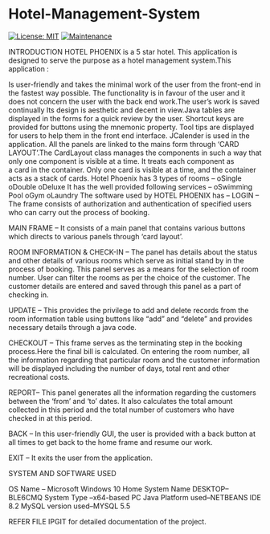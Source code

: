 # Hotel-Management-System

[![License: MIT](https://img.shields.io/badge/LICENSE-EPL%202.0-yellowgreen)](https://opensource.org/licenses/EPL-2.0)
[![Maintenance](https://img.shields.io/badge/Maintained%3F-yes-green.svg)](https://GitHub.com/Naereen/StrapDown.js/graphs/commit-activity)

 INTRODUCTION
HOTEL PHOENIX is a 5 star hotel. This application is designed to serve the purpose as a hotel management system.This application :

Is user-friendly and takes the minimal work of the user from the front-end in the fastest way possible.
The functionality is in favour of the user and it does not concern the user with the back end work.The user’s work is saved continually 
Its design is aesthetic and decent in view.Java tables are displayed in the forms for a quick review by the user.
Shortcut keys are provided for buttons using the mnemonic property.
Tool tips are displayed for users to help them in the front end interface.
JCalender is used in the application.
All the panels are linked to the mains form through ‘CARD LAYOUT’.The CardLayout class manages the components in such a way that only one component is visible at a time. It treats each component as a card in the container. Only one card is visible at a time, and the container acts as a stack of cards.
Hotel Phoenix has 3 types of rooms –
 oSingle
 oDouble
 oDeluxe
It has the well provided following services –
oSwimming Pool
oGym
oLaundry
The software used by HOTEL PHOENIX has –
LOGIN – 
The frame consists of authorization and authentication of specified users who can carry out the process of booking.

MAIN FRAME – 
It consists of a main panel that contains various buttons which directs to various panels through ‘card layout’.

ROOM INFORMATION & CHECK-IN –
The panel has details about the status and other details of various rooms which serve as initial stand by in the process of booking. This panel serves as a means for the selection of room number. User can filter the rooms as per the choice of the customer.
The customer details are entered and saved through this panel as a part of checking in.

UPDATE –
This provides the privilege to add and delete records from the room information table using buttons like “add” and “delete” and provides necessary details through a java code.

CHECKOUT –
This frame serves as the terminating step in the booking process.Here the final bill is calculated.
On entering the room number, all the information regarding that particular room and the customer information will be displayed including the number of days, total rent and other recreational costs.

REPORT–
This panel generates all the information regarding the customers between the ‘from’ and ‘to’ dates.
It also calculates the total amount collected in this period and the total number of customers who have checked in at this period.

BACK –
In this user-friendly GUI, the user is provided with a back button at all times to get back to the home frame and resume our work.

EXIT –
It exits the user from the application.










SYSTEM AND SOFTWARE USED

OS Name – Microsoft Windows 10 Home
System Name DESKTOP–BLE6CMQ
System Type –x64-based PC
Java Platform used–NETBEANS IDE 8.2
MySQL version used–MYSQL 5.5






REFER FILE IPGIT for detailed documentation of the project.
